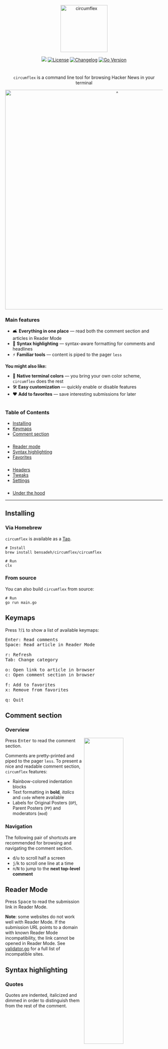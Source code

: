 
<p align="center">
  <img src="screenshots/clx.png" width="150" alt="circumflex"/>
</p>

<p align="center">
<a href="https://github.com/bensadeh/circumflex/releases" target="__blank"><img src="https://img.shields.io/github/v/release/bensadeh/circumflex?style=flat&label=&color=293452"></a>
<a href="/LICENSE" target="__blank"><img src="https://img.shields.io/github/license/bensadeh/circumflex?style=flat&color=89ddff&label=" alt="License"></a>
<a href="/CHANGELOG.md" target="__blank"><img src="https://img.shields.io/badge/docs-changelog-9cc4ff?style=flat&label=" alt="Changelog"></a>
<a href="/go.mod" target="__blank"><img src="https://img.shields.io/static/v1?label=&message=1.17&color=e1acff&logo=go&logoColor=black" alt="Go Version"></a>
     
#
     
<p align="center">
  <code>circumflex</code> is a command line tool for browsing Hacker News in your terminal
</p>
  

<p align="center">
  <img src="screenshots/mainview.png" width="700" alt="^"/>
</p>


### Main features

- 🛋 **Everything in one place** — read both the comment section and articles in Reader Mode
- 🌈 **Syntax highlighting** — syntax-aware formatting for comments and headlines
- ⚡️ **Familiar tools** — content is piped to the pager `less` 

**You might also like:**
- 🤹 **Native terminal colors** — you bring your own color scheme, `circumflex` does the rest
- 🛠 **Easy customization** — quickly enable or disable features  
- ❤️ **Add to favorites** — save interesting submissions for later

#

### Table of Contents

* [Installing](#installing)
* [Keymaps](#keymaps)
* [Comment section](#comment-section)
###
* [Reader mode](#reader-mode)
* [Syntax highlighting](#syntax-highlighting)
* [Favorites](#favorites)
###
* [Headers](#headers)
* [Tweaks](#tweaks)
* [Settings](#settings)
###
* [Under the hood](#under-the-hood)

***

## Installing

### Via Homebrew

`circumflex` is available as a [Tap](https://docs.brew.sh/Taps).

```console
# Install
brew install bensadeh/circumflex/circumflex

# Run
clx
```

### From source

You can also build `circumflex` from source:

```console
# Run
go run main.go
```

## Keymaps

Press <kbd>?</kbd>/<kbd>i</kbd> to show a list of available keymaps:

<pre>
<kbd>Enter</kbd>: Read comments
<kbd>Space</kbd>: Read article in Reader Mode

<kbd>r</kbd>: Refresh
<kbd>Tab</kbd>: Change category

<kbd>o</kbd>: Open link to article in browser
<kbd>c</kbd>: Open comment section in browser

<kbd>f</kbd>: Add to favorites
<kbd>x</kbd>: Remove from favorites

<kbd>q</kbd>: Quit
</pre>

## Comment section

### Overview

<img align="right" width="50%" src="screenshots/comments.png">

Press <kbd>Enter</kbd> to read the comment section. 

Comments are pretty-printed and piped to the
pager `less`. To present a nice and readable comment section, `circumflex` features:

* Rainbow-colored indentation blocks
* Text formatting in **bold**, _italics_ and `code` where available
* Labels for Original Posters (`OP`), Parent Posters (`PP`) and moderators (`mod`)

### Navigation
The following pair of shortcuts are recommended for browsing and navigating the 
comment section.

- <kbd>d</kbd>/<kbd>u</kbd> to scroll half a screen
- <kbd>j</kbd>/<kbd>k</kbd> to scroll one line at a time 
- <kbd>n</kbd>/<kbd>N</kbd> to jump to the **next top-level comment**


## Reader Mode
Press <kbd>Space</kbd> to read the submission link in Reader Mode. 

**Note**: some websites do not work well with Reader Mode. If the submission URL points to
a domain with known Reader Mode incompatibility, the link cannot be opened in Reader Mode. 
See [validator.go](/validator/validator.go) for a full list of incompatible sites.

## Syntax highlighting
### Quotes
Quotes are indented, italicized and dimmed in order to distinguish them from the rest of the comment.

<p align="center">
  <img src="screenshots/quotes.png" width="800" alt="^"/>
</p>

### Hacker News and forum idiosyncrasies
\`Code snippets\`, `@username` mentions, `$variables` and `URLs` are highlighted.

<p align="center">
  <img src="screenshots/commentSyntax.png" width="700" alt="^"/>
</p>

### References
References on Hacker News are formatted as numbers inside brackets. `circumflex` highlights these numbers
for easier cross-referencing.

<p align="center">
  <img src="screenshots/linkHighlights.png" width="500" alt="^"/>
</p>

### Categories
Headlines containing the text `Ask HN`, `Tell HN`, `Show HN` and `Launch HN` are highlighted.

<p align="center">
  <img src="screenshots/showtell.png" width="250" alt="^"/>
</p>

### YC-funded startups
[Twice a year](https://www.ycombinator.com/companies/), Y Combinator funds start-ups through its accelerator program.
`circumflex` highlights these startups to signalize their affiliation with YC.

<p align="center">
  <img src="screenshots/yc.png" width="350" alt="^"/>
</p>

### Mark submissions as read
Visited submissions are marked as read. 

A list of submissions (by `ID`) are stored in `~/.cache/circumflex/history.json`. Disable marking submissions as read by 
running `clx` with the `-d` or `--disable-history` flag.

You can delete your browsing history from the command line:
```console
clx clear
```

## Favorites
Press <kbd>f</kbd> to add the currently highlighted submission to your list of favorites. Remove submissions from the 
Favorites page with <kbd>x</kbd>.

You can add any submission by its `ID` from the command line:
```console
clx add [id]
```

Favorites are stored in `~/.config/circumflex/favorites.json`. `circumflex` pretty-prints 
`favorites.json` to make it both human-readable and VCS-friendly.

## Headers

Run `circumflex` with the `-e`/`header-type` flag and a number to set the header on the main screen:

```console
clx -e [1-3]
```

<p align="center">
  <img src="screenshots/header0.png" width="700"/>
</p>

<p align="center">
 Stock dark mode (default)
</p>


<p align="center">
  <img src="screenshots/header1.png" width="700"/>
</p>

<p align="center">
 Stock light mode (1)
</p>

<p align="center">
  <img src="screenshots/header2.png" width="700"/>
</p>

<p align="center">
 No colors (2)
</p>

<p align="center">
  <img src="screenshots/header3.png" width="700"/>
</p>

<p align="center">
 Orange header (3)
</p>

## Tweaks
#### Low contrast headers
Some terminals brighten text in bold in order to give them stronger contrast in dark color 
schemes. `circumflex` uses bold text to give headers and authors names additional contrast 
for better legibility. 

See example screenshots below (low contrast header) of terminal output which does not 
brighten bold fonts.

<p align="center">
  <img src="screenshots/low_contrast.png" width="500" alt="^"/>
</p>

Below are a few examples on how to enable bold text in bright colors in different terminals.

##### Alacritty

- Set `draw_bold_text_with_bright_colors` to `true`
- Define `bright_foreground` and set it to a brighter value than `foreground`
- (See [alacritty/alacritty/pull/1026](https://github.com/alacritty/alacritty/pull/1026) for 
more info)

##### Terminal (macOS)

- Check `Use bright colors for bold text` under Profiles

##### iTerm (macOS)

- Check `Brighten bold text` under Profiles → Colors

## Settings

Run `clx help` for a list of available commands and settings.

A table of available flags is provided below:

| Flag  | Description |
| :---- | :---------- |
| `-c`  | Set the comment width |
| `-l`  | Disable syntax highlighting for the headlines |
| `-o`  | Disable syntax highlighting in the comment section. |
| `-s`  | Disable conversion of smileys (`:)`) to emojis (😊)|
| `-d`  | Disable marking submissions as read |
| `-r`  | Show each line with a number relative to the currently selected element (similar to Vim's hybrid line number mode) |
| `-t`  | Hide the indentation symbol from the comment section (does not affect quotes) |
| `-e`  | Set the header type |

## Under the hood

`circumflex` uses:

* [tcell](https://github.com/gdamore/tcell) and [cview](https://code.rocketnine.space/tslocum/cview) for the TUI
* [cobra](https://github.com/spf13/cobra) and [viper](https://github.com/spf13/viper) for the CLI
* [Algolia's Search API](https://hn.algolia.com/api) and [cheeaun's unofficial Hacker News API](https://github.com/cheeaun/node-hnapi) 
for providing submissions and comments
* [`less`](http://greenwoodsoftware.com/less/) for viewing comments and articles
* [go-term-text](https://github.com/MichaelMure/go-term-text) for text formatting
* [go-readability](https://github.com/go-shiori/go-readability) and [html-to-markdown](https://github.com/JohannesKaufmann/html-to-markdown) 
for formatting articles in Reader Mode

Screenshots use:

* [iTerm2](https://iterm2.com/) for the terminal
* [Palenight Theme](https://github.com/JonathanSpeek/palenight-iterm2) for the color scheme
* [JetBrains Mono](https://github.com/JetBrains/JetBrainsMono) for the font
